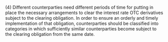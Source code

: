 (4) Different counterparties need different periods of time for putting in place the necessary arrangements to clear the interest rate OTC derivatives subject to the clearing obligation. In order to ensure an orderly and timely implementation of that obligation, counterparties should be classified into categories in which sufficiently similar counterparties become subject to the clearing obligation from the same date.